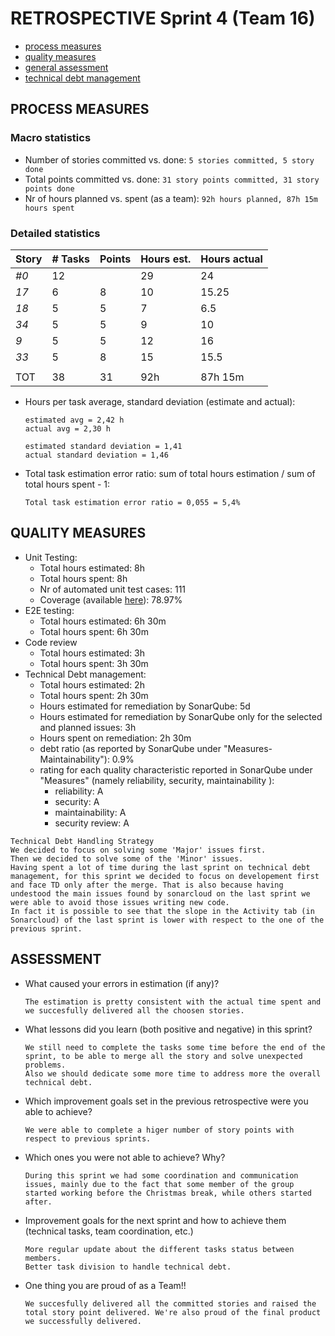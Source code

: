 RETROSPECTIVE Sprint 4 (Team 16)
=====================================


- [process measures](#process-measures)
- [quality measures](#quality-measures)
- [general assessment](#assessment)
- [technical debt management](#technical-debt-management)

## PROCESS MEASURES 

### Macro statistics

- Number of stories committed vs. done: `5 stories committed, 5 story done`
- Total points committed vs. done: `31 story points committed, 31 story points done`
- Nr of hours planned vs. spent (as a team): `92h hours planned, 87h 15m hours spent`

### Detailed statistics

| Story  | # Tasks       | Points | Hours est. | Hours actual |
|--------|---------------|--------|------------|--------------|
| _#0_   |   12          |        |     29     |     24       |
| _17_   |   6           |   8    |     10     |     15.25    |
| _18_   |   5           |   5    |     7      |     6.5      |
| _34_   |   5           |   5    |     9      |     10       |       
| _9_    |   5           |   5    |     12     |     16       |       
| _33_   |   5           |   8    |     15     |     15.5     |       
||
| TOT    |   38          |   31   |     92h    |   87h 15m    |

- Hours per task average, standard deviation (estimate and actual):

      estimated avg = 2,42 h
      actual avg = 2,30 h
      
      estimated standard deviation = 1,41
      actual standard deviation = 1,46

- Total task estimation error ratio: sum of total hours estimation / sum of total hours spent - 1:

      Total task estimation error ratio = 0,055 = 5,4%


## QUALITY MEASURES 

- Unit Testing:
  - Total hours estimated: 8h
  - Total hours spent: 8h 
  - Nr of automated unit test cases: 111
  - Coverage (available [here](./../server/test_results/4_sprint_unitTestResult.txt)): 78.97%
- E2E testing:
  - Total hours estimated: 6h 30m
  - Total hours spent: 6h 30m 
- Code review
  - Total hours estimated: 3h
  - Total hours spent: 3h 30m
- Technical Debt management:
  - Total hours estimated: 2h
  - Total hours spent: 2h 30m
  - Hours estimated for remediation by SonarQube: 5d
  - Hours estimated for remediation by SonarQube only for the selected and planned issues: 3h
  - Hours spent on remediation: 2h 30m 
  - debt ratio (as reported by SonarQube under "Measures-Maintainability"): 0.9%
  - rating for each quality characteristic reported in SonarQube under "Measures" (namely reliability, security, maintainability ):
      - reliability: A
      - security: A
      - maintainability: A
      - security review: A

```
Technical Debt Handling Strategy
We decided to focus on solving some 'Major' issues first.
Then we decided to solve some of the 'Minor' issues.
Having spent a lot of time during the last sprint on technical debt management, for this sprint we decided to focus on developement first and face TD only after the merge. That is also because having undestood the main issues found by sonarcloud on the last sprint we were able to avoid those issues writing new code. 
In fact it is possible to see that the slope in the Activity tab (in Sonarcloud) of the last sprint is lower with respect to the one of the previous sprint. 
```

## ASSESSMENT

- What caused your errors in estimation (if any)?

      The estimation is pretty consistent with the actual time spent and we succesfully delivered all the choosen stories. 

- What lessons did you learn (both positive and negative) in this sprint?

      We still need to complete the tasks some time before the end of the sprint, to be able to merge all the story and solve unexpected problems.
      Also we should dedicate some more time to address more the overall technical debt.

- Which improvement goals set in the previous retrospective were you able to achieve?

      We were able to complete a higer number of story points with respect to previous sprints.
  
- Which ones you were not able to achieve? Why?

      During this sprint we had some coordination and communication issues, mainly due to the fact that some member of the group started working before the Christmas break, while others started after.

- Improvement goals for the next sprint and how to achieve them (technical tasks, team coordination, etc.)

      More regular update about the different tasks status between members. 
      Better task division to handle technical debt. 

- One thing you are proud of as a Team!!

      We succesfully delivered all the committed stories and raised the total story point delivered. We're also proud of the final product we successfully delivered.  
